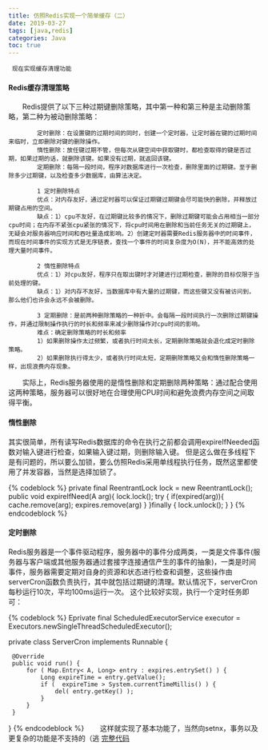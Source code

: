 ```yaml
---
title: 仿照Redis实现一个简单缓存（二）
date: 2019-03-27
tags: [java,redis]
categories: Java
toc: true
---
```

            
     现在实现缓存清理功能  

#### Redis缓存清理策略
&emsp;&emsp;Redis提供了以下三种过期键删除策略，其中第一种和第三种是主动删除策略，第二种为被动删除策略：

            定时删除：在设置键的过期时间的同时，创建一个定时器，让定时器在键的过期时间来临时，立即删除对键的删除操作。
            惰性删除：放任键过期不管，但每次从键空间中获取键时，都检查取得的键是否过期，如果过期的话，就删除该键。如果没有过期，就返回该键。
            定期删除：每隔一段时间，程序对数据库进行一次检查，删除里面的过期键。至于删除多少过期键，以及检查多少数据库，由算法决定。
        
            1 定时删除特点
            优点：对内存友好，通过定时器可以保证过期键过期键会尽可能快的删除，并释放过期键占用的空间。
            缺点：1）cpu不友好，在过期键比较多的情况下，删除过期键可能会占用相当一部分cpu时间；在内存不紧张cpu紧张的情况下，将cpu时间用在删除和当前任务无关的过期键上，无疑会对服务器响应时间和吞吐量造成影响。2）创建定时器需要Redis服务器中的时间事件，而现在时间事件的实现方式是无序链表，查找一个事件的时间复杂度为O(N)，并不能高效的处理大量时间事件。
             
            2 惰性删除特点
            优点：1）对cpu友好，程序只在取出键时才对建进行过期检查，删除的目标仅限于当前处理的键。
            缺点：1）对内存不友好，当数据库中有大量的过期键，而这些键又没有被访问到，那么他们也许会永远不会被删除。
             
            3 定期删除：是前两种删除策略的一种折中。会每隔一段时间执行一次删除过期键操作，并通过限制操作执行的时长和频率来减少删除操作对cpu时间的影响。
            难点：确定删除策略的时长和频率
            1）如果删除操作太过频繁，或者执行时间太长，定期删除策略就会退化成定时删除策略。
            2）如果删除执行得太少，或者执行时间太短，定期删除策略又会和惰性删除策略一样，出现浪费内存现象。
            
&emsp;&emsp;实际上，Redis服务器使用的是惰性删除和定期删除两种策略：通过配合使用这两种策略，服务器可以很好地在合理使用CPU时间和避免浪费内存空间之间取得平衡。
#### 惰性删除
其实很简单，所有读写Redis数据库的命令在执行之前都会调用expireIfNeeded函数对输入键进行检查，如果输入键过期，则删除输入键。
但是这么做在多线程下是有问题的，所以要么加锁，要么仿照Redis采用单线程执行任务，既然这里都使用了并发容器，当然是选择加锁了。

{% codeblock %}
private final ReentrantLock lock  = new ReentrantLock();
public void expireIfNeed(A arg){
       lock.lock();
        try {
            if(expired(arg)){
                cache.remove(arg);
                expires.remove(arg)
            }
        }finally {
            lock.unlock();
        }
}
{% endcodeblock %}

#### 定时删除
Redis服务器是一个事件驱动程序，服务器中的事件分成两类，一类是文件事件(服务器与客户端或其他服务器通过套接字连接通信产生的事件的抽象)，一类是时间事件，服务器需要定期对自身的资源和状态进行检查和调整，这些操作由serverCron函数负责执行，其中就包括过期键的清理。默认情况下，serverCron每秒运行10次，平均100ms运行一次。
这个比较好实现，执行一个定时任务即可：

{% codeblock %}
Eprivate final ScheduledExecutorService executor = Executors.newSingleThreadScheduledExecutor();
 
 private class ServerCron implements Runnable {
 
     @Override
     public void run() {
         for ( Map.Entry< A, Long> entry : expires.entrySet() ) {
             Long expireTime = entry.getValue();
             if (  expireTime > System.currentTimeMillis() ) {
                 del( entry.getKey() );
             }
         }
     }
 }
{% endcodeblock %}
&emsp;&emsp;这样就实现了基本功能了，当然向setnx，事务以及更复杂的功能是不支持的（逃
[完整代码](https://github.com/lsfst/algorithm/blob/master/src/main/java/com/algorithm/concurrent/memorization/Memoizer4.java)
